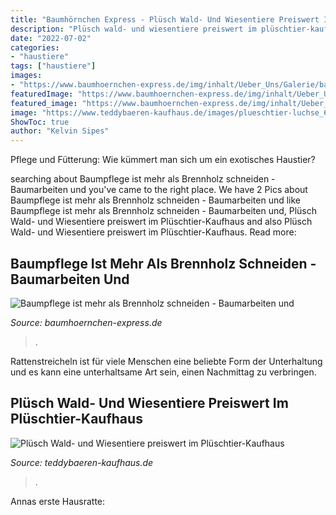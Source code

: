 ```yaml
---
title: "Baumhörnchen Express - Plüsch Wald- Und Wiesentiere Preiswert Im Plüschtier-kaufhaus"
description: "Plüsch wald- und wiesentiere preiswert im plüschtier-kaufhaus"
date: "2022-07-02"
categories:
- "haustiere"
tags: ["haustiere"]
images:
- "https://www.baumhoernchen-express.de/img/inhalt/Ueber_Uns/Galerie/baumarbeiten8.jpg?w=1200"
featuredImage: "https://www.baumhoernchen-express.de/img/inhalt/Ueber_Uns/Galerie/baumarbeiten8.jpg?w=1200"
featured_image: "https://www.baumhoernchen-express.de/img/inhalt/Ueber_Uns/Galerie/baumarbeiten8.jpg?w=1200"
image: "https://www.teddybaeren-kaufhaus.de/images/plueschtier-luchse_640.jpg"
ShowToc: true
author: "Kelvin Sipes"
---
```



Pflege und Fütterung: Wie kümmert man sich um ein exotisches Haustier?

	

		
searching about Baumpflege ist mehr als Brennholz schneiden - Baumarbeiten und you've came to the right place. We have 2 Pics about Baumpflege ist mehr als Brennholz schneiden - Baumarbeiten und like Baumpflege ist mehr als Brennholz schneiden - Baumarbeiten und, Plüsch Wald- und Wiesentiere preiswert im Plüschtier-Kaufhaus and also Plüsch Wald- und Wiesentiere preiswert im Plüschtier-Kaufhaus. Read more:
		
    
## Baumpflege Ist Mehr Als Brennholz Schneiden - Baumarbeiten Und

<img loading=lazy src="https://www.baumhoernchen-express.de/img/inhalt/Ueber_Uns/Galerie/baumarbeiten8.jpg?w=1200" onerror="this.onerror=null;this.src='https://tse4.mm.bing.net/th?id=OIP.koWs9JbvY0xxZycYvDqt7gHaFj&amp;pid=15.1';" alt="Baumpflege ist mehr als Brennholz schneiden - Baumarbeiten und">

_Source: baumhoernchen-express.de_

>. 

	

Rattenstreicheln ist für viele Menschen eine beliebte Form der Unterhaltung und es kann eine unterhaltsame Art sein, einen Nachmittag zu verbringen.

    
## Plüsch Wald- Und Wiesentiere Preiswert Im Plüschtier-Kaufhaus

<img loading=lazy src="https://www.teddybaeren-kaufhaus.de/images/plueschtier-luchse_640.jpg" onerror="this.onerror=null;this.src='https://tse2.mm.bing.net/th?id=OIP.Xl31hX4Jeq4-ts8BMOiZkwHaHf&amp;pid=15.1';" alt="Plüsch Wald- und Wiesentiere preiswert im Plüschtier-Kaufhaus">

_Source: teddybaeren-kaufhaus.de_

>. 

	

Annas erste Hausratte:

